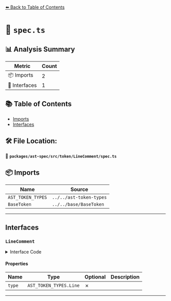 [⬅️ Back to Table of Contents](../../../../../index.md)

# 📄 `spec.ts`

## 📊 Analysis Summary

| Metric | Count |
|--------|-------|
| 📦 Imports | 2 |
| 📐 Interfaces | 1 |

## 📚 Table of Contents

- [Imports](#imports)
- [Interfaces](#interfaces)

## 🛠️ File Location:
📂 **`packages/ast-spec/src/token/LineComment/spec.ts`**

## 📦 Imports

| Name | Source |
|------|--------|
| `AST_TOKEN_TYPES` | `../../ast-token-types` |
| `BaseToken` | `../../base/BaseToken` |


---

## Interfaces

### `LineComment`

<details><summary>Interface Code</summary>

```ts
export interface LineComment extends BaseToken {
  type: AST_TOKEN_TYPES.Line;
}
```
</details>

#### Properties

| Name | Type | Optional | Description |
|------|------|----------|-------------|
| `type` | `AST_TOKEN_TYPES.Line` | ✗ |  |


---